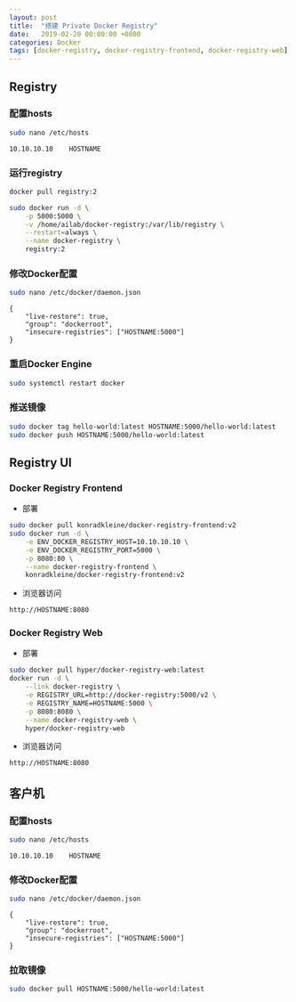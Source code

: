 ```yaml
---
layout: post
title:  "搭建 Private Docker Registry"
date:   2019-02-20 00:00:00 +0800
categories: Docker
tags: [docker-registry, docker-registry-frontend, docker-registry-web]
---
```


## Registry

### 配置hosts
```bash
sudo nano /etc/hosts
```
```
10.10.10.10    HOSTNAME
```

### 运行registry
```bash
docker pull registry:2

sudo docker run -d \
    -p 5000:5000 \
    -v /home/ailab/docker-registry:/var/lib/registry \
    --restart=always \
    --name docker-registry \
    registry:2
```

### 修改Docker配置
```bash
sudo nano /etc/docker/daemon.json
```
```
{
    "live-restore": true,
    "group": "dockerroot",
    "insecure-registries": ["HOSTNAME:5000"]
}
```

### 重启Docker Engine
```bash
sudo systemctl restart docker
```

### 推送镜像
```bash
sudo docker tag hello-world:latest HOSTNAME:5000/hello-world:latest
sudo docker push HOSTNAME:5000/hello-world:latest
```

## Registry UI

### Docker Registry Frontend
* 部署
```bash
sudo docker pull konradkleine/docker-registry-frontend:v2
sudo docker run -d \
    -e ENV_DOCKER_REGISTRY_HOST=10.10.10.10 \
    -e ENV_DOCKER_REGISTRY_PORT=5000 \
    -p 8080:80 \
    --name docker-registry-frontend \
    konradkleine/docker-registry-frontend:v2
```

* 浏览器访问
```txt
http://HOSTNAME:8080
```

### Docker Registry Web
* 部署
```bash
sudo docker pull hyper/docker-registry-web:latest
docker run -d \
    --link docker-registry \
    -e REGISTRY_URL=http://docker-registry:5000/v2 \
    -e REGISTRY_NAME=HOSTNAME:5000 \
    -p 8080:8080 \
    --name docker-registry-web \
    hyper/docker-registry-web 
```

* 浏览器访问
```txt
http://HOSTNAME:8080
```

## 客户机

### 配置hosts
```bash
sudo nano /etc/hosts
```
```
10.10.10.10    HOSTNAME
```

### 修改Docker配置
```bash
sudo nano /etc/docker/daemon.json
```
```
{
    "live-restore": true,
    "group": "dockerroot",
    "insecure-registries": ["HOSTNAME:5000"]
}
```

### 拉取镜像
```bash
sudo docker pull HOSTNAME:5000/hello-world:latest
```
